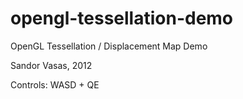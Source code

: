 # opengl-tessellation-demo
OpenGL Tessellation / Displacement Map Demo

Sandor Vasas, 2012

Controls: WASD + QE
